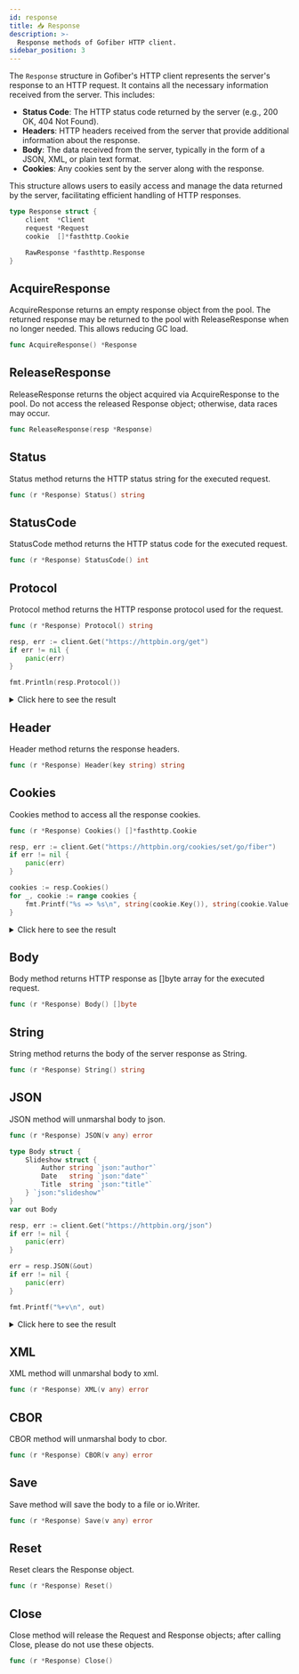```yaml
---
id: response
title: 📥 Response
description: >-
  Response methods of Gofiber HTTP client.
sidebar_position: 3
---
```


The `Response` structure in Gofiber's HTTP client represents the server's response to an HTTP request. It contains all the necessary information received from the server. This includes:

- **Status Code**: The HTTP status code returned by the server (e.g., 200 OK, 404 Not Found).
- **Headers**: HTTP headers received from the server that provide additional information about the response.
- **Body**: The data received from the server, typically in the form of a JSON, XML, or plain text format.
- **Cookies**: Any cookies sent by the server along with the response.

This structure allows users to easily access and manage the data returned by the server, facilitating efficient handling of HTTP responses.

```go
type Response struct {
    client  *Client
    request *Request
    cookie  []*fasthttp.Cookie

    RawResponse *fasthttp.Response
}
```

## AcquireResponse

AcquireResponse returns an empty response object from the pool.
The returned response may be returned to the pool with ReleaseResponse when no longer needed.
This allows reducing GC load.

```go title="Signature"
func AcquireResponse() *Response
```

## ReleaseResponse

ReleaseResponse returns the object acquired via AcquireResponse to the pool.
Do not access the released Response object; otherwise, data races may occur.

```go title="Signature"
func ReleaseResponse(resp *Response)
```

## Status

Status method returns the HTTP status string for the executed request.

```go title="Signature"
func (r *Response) Status() string
```

## StatusCode

StatusCode method returns the HTTP status code for the executed request.

```go title="Signature"
func (r *Response) StatusCode() int
```

## Protocol

Protocol method returns the HTTP response protocol used for the request.

```go title="Signature"
func (r *Response) Protocol() string
```

```go title="Example"
resp, err := client.Get("https://httpbin.org/get")
if err != nil {
    panic(err)
}

fmt.Println(resp.Protocol())
```

<details>
<summary>Click here to see the result</summary>

```text
HTTP/1.1
```

</details>

## Header

Header method returns the response headers.

```go title="Signature"
func (r *Response) Header(key string) string
```

## Cookies

Cookies method to access all the response cookies.

```go title="Signature"
func (r *Response) Cookies() []*fasthttp.Cookie
```

```go title="Example"
resp, err := client.Get("https://httpbin.org/cookies/set/go/fiber")
if err != nil {
    panic(err)
}

cookies := resp.Cookies()
for _, cookie := range cookies {
    fmt.Printf("%s => %s\n", string(cookie.Key()), string(cookie.Value()))
}
```

<details>
<summary>Click here to see the result</summary>

```text
go => fiber
```

</details>

## Body

Body method returns HTTP response as []byte array for the executed request.

```go title="Signature"
func (r *Response) Body() []byte
```

## String

String method returns the body of the server response as String.

```go title="Signature"
func (r *Response) String() string
```

## JSON

JSON method will unmarshal body to json.

```go title="Signature"
func (r *Response) JSON(v any) error
```

```go title="Example"
type Body struct {
    Slideshow struct {
        Author string `json:"author"`
        Date   string `json:"date"`
        Title  string `json:"title"`
    } `json:"slideshow"`
}
var out Body

resp, err := client.Get("https://httpbin.org/json")
if err != nil {
    panic(err)
}

err = resp.JSON(&out)
if err != nil {
    panic(err)
}

fmt.Printf("%+v\n", out)
```

<details>
<summary>Click here to see the result</summary>

```text
{Slideshow:{Author:Yours Truly Date:date of publication Title:Sample Slide Show}}
```

</details>

## XML

XML method will unmarshal body to xml.

```go title="Signature"
func (r *Response) XML(v any) error
```

## CBOR

CBOR method will unmarshal body to cbor.

```go title="Signature"
func (r *Response) CBOR(v any) error
```

## Save

Save method will save the body to a file or io.Writer.

```go title="Signature"
func (r *Response) Save(v any) error
```

## Reset

Reset clears the Response object.

```go title="Signature"
func (r *Response) Reset() 
```

## Close

Close method will release the Request and Response objects; after calling Close, please do not use these objects.

```go title="Signature"
func (r *Response) Close()
```
